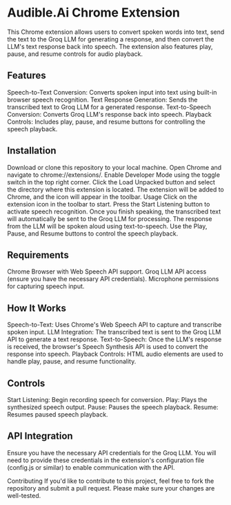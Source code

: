 # Audible.Ai Chrome Extension
This Chrome extension allows users to convert spoken words into text, send the text to the Groq LLM for generating a response, and then convert the LLM's text response back into speech. The extension also features play, pause, and resume controls for audio playback.

## Features

Speech-to-Text Conversion: 
Converts spoken input into text using built-in browser speech recognition.
Text Response Generation: Sends the transcribed text to Groq LLM for a generated response.
Text-to-Speech Conversion: Converts Groq LLM's response back into speech.
Playback Controls: Includes play, pause, and resume buttons for controlling the speech playback.

## Installation

Download or clone this repository to your local machine.
Open Chrome and navigate to chrome://extensions/.
Enable Developer Mode using the toggle switch in the top right corner.
Click the Load Unpacked button and select the directory where this extension is located.
The extension will be added to Chrome, and the icon will appear in the toolbar.
Usage
Click on the extension icon in the toolbar to start.
Press the Start Listening button to activate speech recognition.
Once you finish speaking, the transcribed text will automatically be sent to the Groq LLM for processing.
The response from the LLM will be spoken aloud using text-to-speech.
Use the Play, Pause, and Resume buttons to control the speech playback.

## Requirements

Chrome Browser with Web Speech API support.
Groq LLM API access (ensure you have the necessary API credentials).
Microphone permissions for capturing speech input.

## How It Works
Speech-to-Text: Uses Chrome's Web Speech API to capture and transcribe spoken input.
LLM Integration: The transcribed text is sent to the Groq LLM API to generate a text response.
Text-to-Speech: Once the LLM's response is received, the browser's Speech Synthesis API is used to convert the response into speech.
Playback Controls: HTML audio elements are used to handle play, pause, and resume functionality.

## Controls
Start Listening: Begin recording speech for conversion.
Play: Plays the synthesized speech output.
Pause: Pauses the speech playback.
Resume: Resumes paused speech playback.

## API Integration
Ensure you have the necessary API credentials for the Groq LLM. You will need to provide these credentials in the extension's configuration file (config.js or similar) to enable communication with the API.

Contributing
If you'd like to contribute to this project, feel free to fork the repository and submit a pull request. Please make sure your changes are well-tested.
